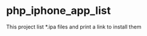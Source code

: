 php_iphone_app_list
===================

This project list *.ipa files and print a link to install them
